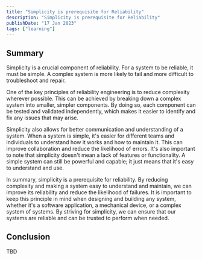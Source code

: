 ```yaml
---
title: "Simplicity is prerequisite for Reliability"
description: "Simplicity is prerequisite for Reliability"
publishDate: "17 Jan 2023"
tags: ["learning"]
---
```


## Summary

Simplicity is a crucial component of reliability. For a system to be reliable, it must be simple. A complex system is more likely to fail and more difficult to troubleshoot and repair.

One of the key principles of reliability engineering is to reduce complexity wherever possible. This can be achieved by breaking down a complex system into smaller, simpler components. By doing so, each component can be tested and validated independently, which makes it easier to identify and fix any issues that may arise.

Simplicity also allows for better communication and understanding of a system. When a system is simple, it's easier for different teams and individuals to understand how it works and how to maintain it. This can improve collaboration and reduce the likelihood of errors.
It's also important to note that simplicity doesn't mean a lack of features or functionality. A simple system can still be powerful and capable; it just means that it's easy to understand and use.

In summary, simplicity is a prerequisite for reliability. By reducing complexity and making a system easy to understand and maintain, we can improve its reliability and reduce the likelihood of failures.
It is important to keep this principle in mind when designing and building any system, whether it's a software application, a mechanical device, or a complex system of systems. By striving for simplicity, we can ensure that our systems are reliable and can be trusted to perform when needed.

## Conclusion

TBD
